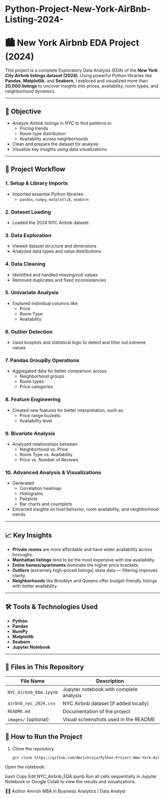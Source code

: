 # Python-Project-New-York-AirBnb-Listing-2024-

# 🏙️ New York Airbnb EDA Project (2024)

This project is a complete Exploratory Data Analysis (EDA) of the **New York City Airbnb listings dataset (2024)**. Using powerful Python libraries like **Pandas**, **Matplotlib**, and **Seaborn**, I explored and visualized more than **20,000 listings** to uncover insights into prices, availability, room types, and neighborhood dynamics.

---

## 📌 Objective

- Analyze Airbnb listings in NYC to find patterns in:
  - Pricing trends
  - Room type distribution
  - Availability across neighborhoods
- Clean and prepare the dataset for analysis
- Visualize key insights using data visualizations

---

## 🧪 Project Workflow

### 1. Setup & Library Imports
- Imported essential Python libraries:
  - `pandas`, `numpy`, `matplotlib`, `seaborn`

### 2. Dataset Loading
- Loaded the 2024 NYC Airbnb dataset

### 3. Data Exploration
- Viewed dataset structure and dimensions
- Analyzed data types and value distributions

### 4. Data Cleaning
- Identified and handled missing/null values
- Removed duplicates and fixed inconsistencies

### 5. Univariate Analysis
- Explored individual columns like:
  - Price
  - Room Type
  - Availability

### 6. Outlier Detection
- Used boxplots and statistical logic to detect and filter out extreme values

### 7. Pandas GroupBy Operations
- Aggregated data for better comparison across:
  - Neighborhood groups
  - Room types
  - Price categories

### 8. Feature Engineering
- Created new features for better interpretation, such as:
  - Price range buckets
  - Availability level

### 9. Bivariate Analysis
- Analyzed relationships between:
  - Neighborhood vs. Price
  - Room Type vs. Availability
  - Price vs. Number of Reviews

### 10. Advanced Analysis & Visualizations
- Generated:
  - Correlation heatmap
  - Histograms
  - Pairplots
  - Bar charts and countplots
- Extracted insights on host behavior, room availability, and neighborhood trends

---

## 📈 Key Insights

- **Private rooms** are more affordable and have wider availability across boroughs.
- **Manhattan listings** tend to be the most expensive with low availability.
- **Entire homes/apartments** dominate the higher price brackets.
- **Outliers** (extremely high-priced listings) skew data — filtering improves clarity.
- **Neighborhoods** like Brooklyn and Queens offer budget-friendly listings with better availability.

---

## 🛠️ Tools & Technologies Used

- **Python**
- **Pandas**
- **NumPy**
- **Matplotlib**
- **Seaborn**
- **Jupyter Notebook**

---

## 📂 Files in This Repository

| File Name                    | Description                                      |
|-----------------------------|--------------------------------------------------|
| `NYC_Airbnb_EDA.ipynb`      | Jupyter notebook with complete analysis          |
| `airbnb_nyc_2024.csv`       | NYC Airbnb dataset (if added locally)            |
| `README.md`                 | Documentation of the project                     |
| `images/` (optional)        | Visual screenshots used in the README            |


## 📌 How to Run the Project

1. Clone the repository:
   ```bash
   git clone https://github.com/Amrishraja/Python-Project-New-York-AirBnb-Listing-2024-.git
Open the notebook:

bash
Copy
Edit
NYC_Airbnb_EDA.ipynb
Run all cells sequentially in Jupyter Notebook or Google Colab to view the results and visualizations.

👨‍💻 Author
Amrish
MBA in Business Analytics | Data Analyst
